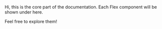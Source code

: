 Hi, this is the core part of the documentation. Each Flex component will be shown under here.

Feel free to explore them!

